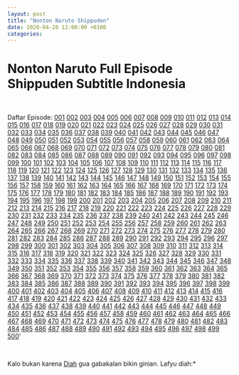```yaml
---
layout: post
title: "Nonton Naruto Shippuden"
date: 2020-04-28 12:00:00 +0100
categories: 
---
```


# Nonton Naruto Full Episode Shippuden Subtitle Indonesia

<br />

Daftar Episode:
[001](/diah/001) [002](/diah/002) [003](/diah/003) [004](/diah/004) [005](/diah/005) [006](/diah/006) [007](/diah/007) [008](/diah/008) [009](/diah/009) [010](/diah/010) [011](/diah/011) [012](/diah/012) [013](/diah/013) [014](/diah/014) [015](/diah/015) [016](/diah/016) [017](/diah/017) [018](/diah/018) [019](/diah/019) [020](/diah/020) [021](/diah/021) [022](/diah/022) [023](/diah/023) [024](/diah/024) [025](/diah/025) [026](/diah/026) [027](/diah/027) [028](/diah/028) [029](/diah/029) [030](/diah/030) [031](/diah/031) [032](/diah/032) [033](/diah/033) [034](/diah/034) [035](/diah/035) [036](/diah/036) [037](/diah/037) [038](/diah/038) [039](/diah/039) [040](/diah/040) [041](/diah/041) [042](/diah/042) [043](/diah/043) [044](/diah/044) [045](/diah/045) [046](/diah/046) [047](/diah/047) [048](/diah/048) [049](/diah/049) [050](/diah/050) [051](/diah/051) [052](/diah/052) [053](/diah/053) [054](/diah/054) [055](/diah/055) [056](/diah/056) [057](/diah/057) [058](/diah/058) [059](/diah/059) [060](/diah/060) [061](/diah/061) [062](/diah/062) [063](/diah/063) [064](/diah/064) [065](/diah/065) [066](/diah/066) [067](/diah/067) [068](/diah/068) [069](/diah/069) [070](/diah/070) [071](/diah/071) [072](/diah/072) [073](/diah/073) [074](/diah/074) [075](/diah/075) [076](/diah/076) [077](/diah/077) [078](/diah/078) [079](/diah/079) [080](/diah/080) [081](/diah/081) [082](/diah/082) [083](/diah/083) [084](/diah/084) [085](/diah/085) [086](/diah/086) [087](/diah/087) [088](/diah/088) [089](/diah/089) [090](/diah/090) [091](/diah/091) [092](/diah/092) [093](/diah/093) [094](/diah/094) [095](/diah/095) [096](/diah/096) [097](/diah/097) [098](/diah/098) [099](/diah/099) [100](/diah/100) [101](/diah/101) [102](/diah/102) [103](/diah/103) [104](/diah/104) [105](/diah/105) [106](/diah/106) [107](/diah/107) [108](/diah/108) [109](/diah/109) [110](/diah/110) [111](/diah/111) [112](/diah/112) [113](/diah/113) [114](/diah/114) [115](/diah/115) [116](/diah/116) [117](/diah/117) [118](/diah/118) [119](/diah/119) [120](/diah/120) [121](/diah/121) [122](/diah/122) [123](/diah/123) [124](/diah/124) [125](/diah/125) [126](/diah/126) [127](/diah/127) [128](/diah/128) [129](/diah/129) [130](/diah/130) [131](/diah/131) [132](/diah/132) [133](/diah/133) [134](/diah/134) [135](/diah/135) [136](/diah/136) [137](/diah/137) [138](/diah/138) [139](/diah/139) [140](/diah/140) [141](/diah/141) [142](/diah/142) [143](/diah/143) [144](/diah/144) [145](/diah/145) [146](/diah/146) [147](/diah/147) [148](/diah/148) [149](/diah/149) [150](/diah/150) [151](/diah/151) [152](/diah/152) [153](/diah/153) [154](/diah/154) [155](/diah/155) [156](/diah/156) [157](/diah/157) [158](/diah/158) [159](/diah/159) [160](/diah/160) [161](/diah/161) [162](/diah/162) [163](/diah/163) [164](/diah/164) [165](/diah/165) [166](/diah/166) [167](/diah/167) [168](/diah/168) [169](/diah/169) [170](/diah/170) [171](/diah/171) [172](/diah/172) [173](/diah/173) [174](/diah/174) [175](/diah/175) [176](/diah/176) [177](/diah/177) [178](/diah/178) [179](/diah/179) [180](/diah/180) [181](/diah/181) [182](/diah/182) [183](/diah/183) [184](/diah/184) [185](/diah/185) [186](/diah/186) [187](/diah/187) [188](/diah/188) [189](/diah/189) [190](/diah/190) [191](/diah/191) [192](/diah/192) [193](/diah/193) [194](/diah/194) [195](/diah/195) [196](/diah/196) [197](/diah/197) [198](/diah/198) [199](/diah/199) [200](/diah/200) [201](/diah/201) [202](/diah/202) [203](/diah/203) [204](/diah/204) [205](/diah/205) [206](/diah/206) [207](/diah/207) [208](/diah/208) [209](/diah/209) [210](/diah/210) [211](/diah/211) [212](/diah/212) [213](/diah/213) [214](/diah/214) [215](/diah/215) [216](/diah/216) [217](/diah/217) [218](/diah/218) [219](/diah/219) [220](/diah/220) [221](/diah/221) [222](/diah/222) [223](/diah/223) [224](/diah/224) [225](/diah/225) [226](/diah/226) [227](/diah/227) [228](/diah/228) [229](/diah/229) [230](/diah/230) [231](/diah/231) [232](/diah/232) [233](/diah/233) [234](/diah/234) [235](/diah/235) [236](/diah/236) [237](/diah/237) [238](/diah/238) [239](/diah/239) [240](/diah/240) [241](/diah/241) [242](/diah/242) [243](/diah/243) [244](/diah/244) [245](/diah/245) [246](/diah/246) [247](/diah/247) [248](/diah/248) [249](/diah/249) [250](/diah/250) [251](/diah/251) [252](/diah/252) [253](/diah/253) [254](/diah/254) [255](/diah/255) [256](/diah/256) [257](/diah/257) [258](/diah/258) [259](/diah/259) [260](/diah/260) [261](/diah/261) [262](/diah/262) [263](/diah/263) [264](/diah/264) [265](/diah/265) [266](/diah/266) [267](/diah/267) [268](/diah/268) [269](/diah/269) [270](/diah/270) [271](/diah/271) [272](/diah/272) [273](/diah/273) [274](/diah/274) [275](/diah/275) [276](/diah/276) [277](/diah/277) [278](/diah/278) [279](/diah/279) [280](/diah/280) [281](/diah/281) [282](/diah/282) [283](/diah/283) [284](/diah/284) [285](/diah/285) [286](/diah/286) [287](/diah/287) [288](/diah/288) [289](/diah/289) [290](/diah/290) [291](/diah/291) [292](/diah/292) [293](/diah/293) [294](/diah/294) [295](/diah/295) [296](/diah/296) [297](/diah/297) [298](/diah/298) [299](/diah/299) [300](/diah/300) [301](/diah/301) [302](/diah/302) [303](/diah/303) [304](/diah/304) [305](/diah/305) [306](/diah/306) [307](/diah/307) [308](/diah/308) [309](/diah/309) [310](/diah/310) [311](/diah/311) [312](/diah/312) [313](/diah/313) [314](/diah/314) [315](/diah/315) [316](/diah/316) [317](/diah/317) [318](/diah/318) [319](/diah/319) [320](/diah/320) [321](/diah/321) [322](/diah/322) [323](/diah/323) [324](/diah/324) [325](/diah/325) [326](/diah/326) [327](/diah/327) [328](/diah/328) [329](/diah/329) [330](/diah/330) [331](/diah/331) [332](/diah/332) [333](/diah/333) [334](/diah/334) [335](/diah/335) [336](/diah/336) [337](/diah/337) [338](/diah/338) [339](/diah/339) [340](/diah/340) [341](/diah/341) [342](/diah/342) [343](/diah/343) [344](/diah/344) [345](/diah/345) [346](/diah/346) [347](/diah/347) [348](/diah/348) [349](/diah/349) [350](/diah/350) [351](/diah/351) [352](/diah/352) [353](/diah/353) [354](/diah/354) [355](/diah/355) [356](/diah/356) [357](/diah/357) [358](/diah/358) [359](/diah/359) [360](/diah/360) [361](/diah/361) [362](/diah/362) [363](/diah/363) [364](/diah/364) [365](/diah/365) [366](/diah/366) [367](/diah/367) [368](/diah/368) [369](/diah/369) [370](/diah/370) [371](/diah/371) [372](/diah/372) [373](/diah/373) [374](/diah/374) [375](/diah/375) [376](/diah/376) [377](/diah/377) [378](/diah/378) [379](/diah/379) [380](/diah/380) [381](/diah/381) [382](/diah/382) [383](/diah/383) [384](/diah/384) [385](/diah/385) [386](/diah/386) [387](/diah/387) [388](/diah/388) [389](/diah/389) [390](/diah/390) [391](/diah/391) [392](/diah/392) [393](/diah/393) [394](/diah/394) [395](/diah/395) [396](/diah/396) [397](/diah/397) [398](/diah/398) [399](/diah/399) [400](/diah/400) [401](/diah/401) [402](/diah/402) [403](/diah/403) [404](/diah/404) [405](/diah/405) [406](/diah/406) [407](/diah/407) [408](/diah/408) [409](/diah/409) [410](/diah/410) [411](/diah/411) [412](/diah/412) [413](/diah/413) [414](/diah/414) [415](/diah/415) [416](/diah/416) [417](/diah/417) [418](/diah/418) [419](/diah/419) [420](/diah/420) [421](/diah/421) [422](/diah/422) [423](/diah/423) [424](/diah/424) [425](/diah/425) [426](/diah/426) [427](/diah/427) [428](/diah/428) [429](/diah/429) [430](/diah/430) [431](/diah/431) [432](/diah/432) [433](/diah/433) [434](/diah/434) [435](/diah/435) [436](/diah/436) [437](/diah/437) [438](/diah/438) [439](/diah/439) [440](/diah/440) [441](/diah/441) [442](/diah/442) [443](/diah/443) [444](/diah/444) [445](/diah/445) [446](/diah/446) [447](/diah/447) [448](/diah/448) [449](/diah/449) [450](/diah/450) [451](/diah/451) [452](/diah/452) [453](/diah/453) [454](/diah/454) [455](/diah/455) [456](/diah/456) [457](/diah/457) [458](/diah/458) [459](/diah/459) [460](/diah/460) [461](/diah/461) [462](/diah/462) [463](/diah/463) [464](/diah/464) [465](/diah/465) [466](/diah/466) [467](/diah/467) [468](/diah/468) [469](/diah/469) [470](/diah/470) [471](/diah/471) [472](/diah/472) [473](/diah/473) [474](/diah/474) [475](/diah/475) [476](/diah/476) [477](/diah/477) [478](/diah/478) [479](/diah/479) [480](/diah/480) [481](/diah/481) [482](/diah/482) [483](/diah/483) [484](/diah/484) [485](/diah/485) [486](/diah/486) [487](/diah/487) [488](/diah/488) [489](/diah/489) [490](/diah/490) [491](/diah/491) [492](/diah/492) [493](/diah/493) [494](/diah/494) [495](/diah/495) [496](/diah/496) [497](/diah/497) [498](/diah/498) [499](/diah/499) [500](/diah/500)'

<br />

Kalo bukan karena [Diah](https://facebook.com/diia.vita) gua gabakalan bikin ginian. Lafyu diah:*
